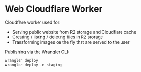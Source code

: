# Web Cloudflare Worker

Cloudflare worker used for:

- Serving public website from R2 storage and Cloudflare cache
- Creating / listing / deleting files in R2 storage
- Transforming images on the fly that are served to the user

Publishing via the Wrangler CLI:

```
wrangler deploy
wrangler deploy -e staging
```
